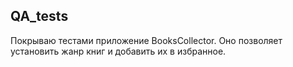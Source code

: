 ## QA_tests
Покрываю тестами приложение BooksCollector. Оно позволяет установить жанр книг и добавить их в избранное.